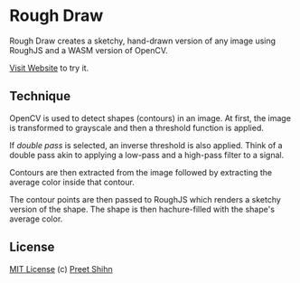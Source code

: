 # Rough Draw
Rough Draw creates a sketchy, hand-drawn version of any image using RoughJS and a WASM version of OpenCV.

[Visit Website](https://developer.mozilla.org/en-US/docs/Web/SVG/Tutorial/Paths) to try it. 

## Technique

OpenCV is used to detect shapes (contours) in an image. At first, the image is transformed to grayscale and then a threshold function is applied.

If _double pass_ is selected, an inverse threshold is also applied. Think of a double pass akin to applying a low-pass and a high-pass filter to a signal.

Contours are then extracted from the image followed by extracting the average color inside that contour.

The contour points are then passed to RoughJS which renders a sketchy version of the shape. The shape is then hachure-filled with the shape's average color.

## License
[MIT License](https://github.com/pshihn/rough-draw/blob/master/LICENSE) (c) [Preet Shihn](https://twitter.com/preetster)
